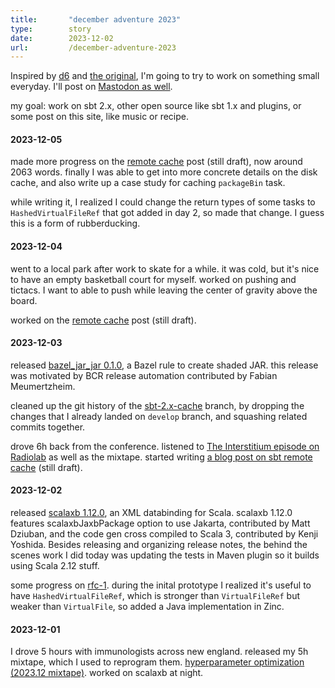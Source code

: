 ```yaml
---
title:       "december adventure 2023"
type:        story
date:        2023-12-02
url:         /december-adventure-2023
---
```


Inspired by [d6](http://plastic-idolatry.com/erik/2023/dec/) and [the original](https://eli.li/december-adventure), I'm going to try to work on something small everyday. I'll post on [Mastodon as well](https://elk.zone/mastodon.social/@eed3si9n/111511724828068883).

my goal: work on sbt 2.x, other open source like sbt 1.x and plugins, or some post on this site, like music or recipe.

<!--more-->

<a id="#5"></a>
#### 2023-12-05

made more progress on the [remote cache](/sbt-remote-cache) post (still draft), now around 2063 words. finally I was able to get into more concrete details on the disk cache, and also write up a case study for caching `packageBin` task.

while writing it, I realized I could change the return types of some tasks to `HashedVirtualFileRef` that got added in day 2, so made that change. I guess this is a form of rubberducking.

<a id="#4"></a>
#### 2023-12-04

went to a local park after work to skate for a while. it was cold, but it's nice to have an empty basketball court for myself. worked on pushing and tictacs. I want to able to push while leaving the center of gravity above the board.

worked on the [remote cache](/sbt-remote-cache) post (still draft).

<a id="#3"></a>
#### 2023-12-03

released [bazel_jar_jar 0.1.0](https://github.com/bazeltools/bazel_jar_jar/releases/tag/v0.1.0), a Bazel rule to create shaded JAR. this release was motivated by BCR release automation contributed by Fabian Meumertzheim.

cleaned up the git history of the [sbt-2.x-cache](https://github.com/sbt/sbt/compare/develop...eed3si9n:sbt:wip/sbt-2.x-cache?expand=1) branch, by dropping the changes that I already landed on `develop` branch, and squashing related commits together.

drove 6h back from the conference. listened to [The Interstitium episode on Radiolab](https://radiolab.org/podcast/interstitium) as well as the mixtape. started writing [a blog post on sbt remote cache](/sbt-remote-cache) (still draft).

<a id="#2"></a>
#### 2023-12-02

released [scalaxb 1.12.0](https://scalaxb.org/scalaxb-1.12.0), an XML databinding for Scala. scalaxb 1.12.0 features scalaxbJaxbPackage option to use Jakarta, contributed by Matt Dziuban, and the code gen cross compiled to Scala 3, contributed by Kenji Yoshida. Besides releasing and organizing release notes, the behind the scenes work I did today was updating the tests in Maven plugin so it builds using Scala 2.12 stuff.

some progress on [rfc-1][rfc-1]. during the inital prototype I realized it's useful to have `HashedVirtualFileRef`, which is stronger than `VirtualFileRef` but weaker than `VirtualFile`, so added a Java implementation in Zinc.

<a id="#1"></a>
#### 2023-12-01

I drove 5 hours with immunologists across new england. released my 5h mixtape, which I used to reprogram them. [hyperparameter optimization (2023.12 mixtape)](/2023.12-mixtape). worked on scalaxb at night.

  [rfc-1]: https://eed3si9n.com/sbt-cache-ideas/

